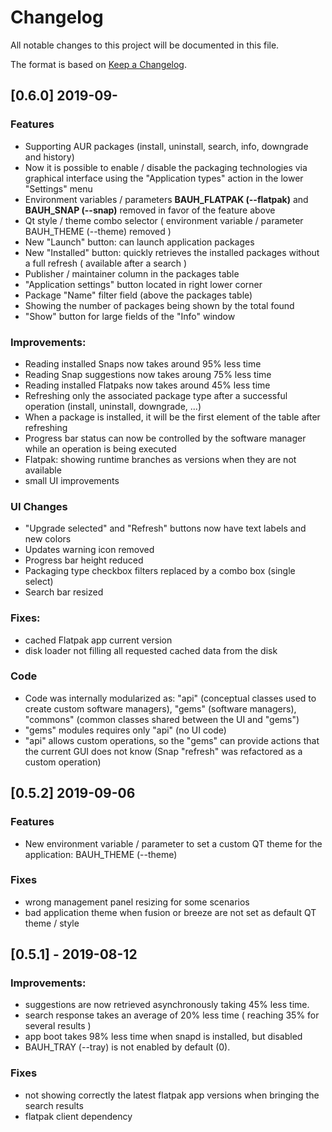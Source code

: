 # Changelog
All notable changes to this project will be documented in this file.


The format is based on [Keep a Changelog](https://keepachangelog.com/en/1.0.0/).

## [0.6.0] 2019-09-
### Features
- Supporting AUR packages (install, uninstall, search, info, downgrade and history)
- Now it is possible to enable / disable the packaging technologies via graphical interface using the "Application types" action in the lower "Settings" menu
- Environment variables / parameters **BAUH_FLATPAK (--flatpak)** and **BAUH_SNAP (--snap)** removed in favor of the feature above
- Qt style / theme combo selector ( environment variable / parameter BAUH_THEME (--theme) removed )
- New "Launch" button: can launch application packages
- New "Installed" button: quickly retrieves the installed packages without a full refresh ( available after a search )
- Publisher / maintainer column in the packages table
- "Application settings" button located in right lower corner
- Package "Name" filter field (above the packages table)
- Showing the number of packages being shown by the total found
- "Show" button for large fields of the "Info" window

### Improvements:
- Reading installed Snaps now takes around 95% less time
- Reading Snap suggestions now takes aroung 75% less time
- Reading installed Flatpaks now takes around 45% less time
- Refreshing only the associated package type after a successful operation (install, uninstall, downgrade, ...)
- When a package is installed, it will be the first element of the table after refreshing
- Progress bar status can now be controlled by the software manager while an operation is being executed
- Flatpak: showing runtime branches as versions when they are not available
- small UI improvements

### UI Changes
- "Upgrade selected" and "Refresh" buttons now have text labels and new colors
- Updates warning icon removed
- Progress bar height reduced
- Packaging type checkbox filters replaced by a combo box (single select)
- Search bar resized

### Fixes:
- cached Flatpak app current version
- disk loader not filling all requested cached data from the disk

### Code
- Code was internally modularized as: "api" (conceptual classes used to create custom software managers), "gems" (software managers), "commons" (common classes shared between the UI and "gems")
- "gems" modules requires only "api" (no UI code)
- "api" allows custom operations, so the "gems" can provide actions that the current GUI does not know (Snap "refresh" was refactored as a custom operation)


## [0.5.2] 2019-09-06
### Features
- New environment variable / parameter to set a custom QT theme for the application: BAUH_THEME (--theme)
### Fixes
- wrong management panel resizing for some scenarios
- bad application theme when fusion or breeze are not set as default QT theme / style

## [0.5.1] - 2019-08-12
### Improvements:
- suggestions are now retrieved asynchronously taking 45% less time.
- search response takes an average of 20% less time ( reaching 35% for several results )
- app boot takes 98% less time when snapd is installed, but disabled
- BAUH_TRAY (--tray) is not enabled by default (0).
### Fixes
- not showing correctly the latest flatpak app versions when bringing the search results
- flatpak client dependency